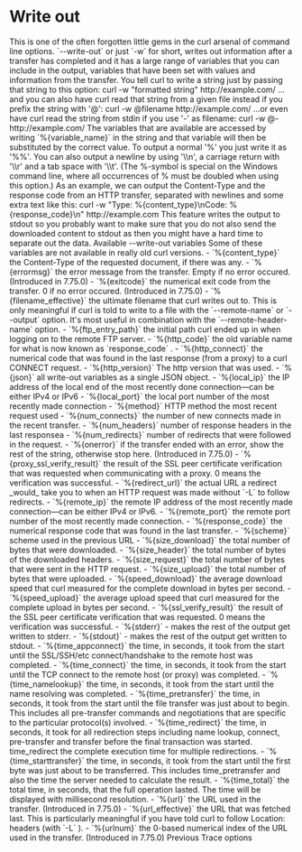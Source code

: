 # <span class="text-4505230f--DisplayH900-bfb998fa--textContentFamily-49a318e1">Write out</span>
<span class="text-4505230f--UIH300-2063425d--textUIFamily-5ebd8e40--text-8ee2c8b2">
</span>
<span class="text-4505230f--TextH400-3033861f--textContentFamily-49a318e1">
<span data-key="d62488f66c6e4fddb59da3d1519aa87e">
<span data-offset-key="d62488f66c6e4fddb59da3d1519aa87e:0">This is one of the often forgotten little gems in the curl arsenal of command line options. </span>
<span data-offset-key="d62488f66c6e4fddb59da3d1519aa87e:1">`--write-out`</span>
<span data-offset-key="d62488f66c6e4fddb59da3d1519aa87e:2"> or just </span>
<span data-offset-key="d62488f66c6e4fddb59da3d1519aa87e:3">`-w`</span>
<span data-offset-key="d62488f66c6e4fddb59da3d1519aa87e:4"> for short, writes out information after a transfer has completed and it has a large range of variables that you can include in the output, variables that have been set with values and information from the transfer.</span>
</span>
</span>
<span class="text-4505230f--TextH400-3033861f--textContentFamily-49a318e1">
<span data-key="ad7a400555464acca77639cd5e3aac4a">
<span data-offset-key="ad7a400555464acca77639cd5e3aac4a:0">You tell curl to write a string just by passing that string to this option:</span>
</span>
</span>    curl -w "formatted string" http://example.com/<span class="text-4505230f--TextH400-3033861f--textContentFamily-49a318e1">
<span data-key="5a6d1183378b49eeb90d05e7cdf706b3">
<span data-offset-key="5a6d1183378b49eeb90d05e7cdf706b3:0">…and you can also have curl read that string from a given file instead if you prefix the string with '@':</span>
</span>
</span>    curl -w @filename http://example.com/<span class="text-4505230f--TextH400-3033861f--textContentFamily-49a318e1">
<span data-key="d57d19cb57ce44c1b24a7722cc97120d">
<span data-offset-key="d57d19cb57ce44c1b24a7722cc97120d:0">…or even have curl read the string from stdin if you use '-' as filename:</span>
</span>
</span>    curl -w @- http://example.com/<span class="text-4505230f--TextH400-3033861f--textContentFamily-49a318e1">
<span data-key="46c42b56c0894ab196ccac99b04e6998">
<span data-offset-key="46c42b56c0894ab196ccac99b04e6998:0">The variables that are available are accessed by writing </span>
<span data-offset-key="46c42b56c0894ab196ccac99b04e6998:1">`%{variable_name}`</span>
<span data-offset-key="46c42b56c0894ab196ccac99b04e6998:2"> in the string and that variable will then be substituted by the correct value. To output a normal '%' you just write it as '%%'. You can also output a newline by using '\\n', a carriage return with '\\r' and a tab space with '\\t'.</span>
</span>
</span>
<span class="text-4505230f--TextH400-3033861f--textContentFamily-49a318e1">
<span data-key="d53e6bedb94141488a8d632c86d25fb7">
<span data-offset-key="d53e6bedb94141488a8d632c86d25fb7:0">(The %-symbol is special on the Windows command line, where all occurrences of % must be doubled when using this option.)</span>
</span>
</span>
<span class="text-4505230f--TextH400-3033861f--textContentFamily-49a318e1">
<span data-key="af825fd2a0d04a84b6408366db287b71">
<span data-offset-key="af825fd2a0d04a84b6408366db287b71:0">As an example, we can output the Content-Type and the response code from an HTTP transfer, separated with newlines and some extra text like this:</span>
</span>
</span>    curl -w "Type: %{content_type}\nCode: %{response_code}\n" http://example.com<span class="text-4505230f--TextH400-3033861f--textContentFamily-49a318e1">
<span data-key="71381ee904174d47ad898044b1b16cf7">
<span data-offset-key="71381ee904174d47ad898044b1b16cf7:0">This feature writes the output to stdout so you probably want to make sure that you do not also send the downloaded content to stdout as then you might have a hard time to separate out the data.</span>
</span>
</span>
<span class="text-4505230f--HeadingH700-04e1a2a3--textContentFamily-49a318e1">
<span data-key="d6f9f53c24bf4a1986ed822f65bc53e8">
<span data-offset-key="d6f9f53c24bf4a1986ed822f65bc53e8:0">Available --write-out variables</span>
</span>
</span>
<span class="text-4505230f--TextH400-3033861f--textContentFamily-49a318e1">
<span data-key="d16d1b92122e403ca568a3d853b91028">
<span data-offset-key="d16d1b92122e403ca568a3d853b91028:0">Some of these variables are not available in really old curl versions.</span>
</span>
</span>- <span class="text-4505230f--TextH400-3033861f--textContentFamily-49a318e1">
<span data-key="dee84225f4544c278d1db53a6160f3fa">
<span data-offset-key="dee84225f4544c278d1db53a6160f3fa:0">`%{content_type}`</span>
<span data-offset-key="dee84225f4544c278d1db53a6160f3fa:1"> the Content-Type of the requested document, if there was any.</span>
</span>
</span>- <span class="text-4505230f--TextH400-3033861f--textContentFamily-49a318e1">
<span data-key="8ba21bb0b0254ab59925419b1915845e">
<span data-offset-key="8ba21bb0b0254ab59925419b1915845e:0">`%{errormsg}`</span>
<span data-offset-key="8ba21bb0b0254ab59925419b1915845e:1"> the error message from the transfer. Empty if no error occured. (Introduced in 7.75.0)</span>
</span>
</span>- <span class="text-4505230f--TextH400-3033861f--textContentFamily-49a318e1">
<span data-key="66545b76442440c9b013f09779735fcc">
<span data-offset-key="66545b76442440c9b013f09779735fcc:0">`%{exitcode}`</span>
<span data-offset-key="66545b76442440c9b013f09779735fcc:1"> the numerical exit code from the transfer. 0 if no error occured. (Introduced in 7.75.0)</span>
</span>
</span>- <span class="text-4505230f--TextH400-3033861f--textContentFamily-49a318e1">
<span data-key="f8cdc23acc8a4663a31fbd60bb24fb1b">
<span data-offset-key="f8cdc23acc8a4663a31fbd60bb24fb1b:0">`%{filename_effective}`</span>
<span data-offset-key="f8cdc23acc8a4663a31fbd60bb24fb1b:1"> the ultimate filename that curl writes out to. This is only meaningful if curl is told to write to a file with the </span>
<span data-offset-key="f8cdc23acc8a4663a31fbd60bb24fb1b:2">`--remote-name`</span>
<span data-offset-key="f8cdc23acc8a4663a31fbd60bb24fb1b:3"> or </span>
<span data-offset-key="f8cdc23acc8a4663a31fbd60bb24fb1b:4">`--output`</span>
<span data-offset-key="f8cdc23acc8a4663a31fbd60bb24fb1b:5"> option. It's most useful in combination with the </span>
<span data-offset-key="f8cdc23acc8a4663a31fbd60bb24fb1b:6">`--remote-header-name`</span>
<span data-offset-key="f8cdc23acc8a4663a31fbd60bb24fb1b:7"> option.</span>
</span>
</span>- <span class="text-4505230f--TextH400-3033861f--textContentFamily-49a318e1">
<span data-key="dbddde0451ca4b32bd5255ef34220a3a">
<span data-offset-key="dbddde0451ca4b32bd5255ef34220a3a:0">`%{ftp_entry_path}`</span>
<span data-offset-key="dbddde0451ca4b32bd5255ef34220a3a:1"> the initial path curl ended up in when logging on to the remote FTP server.</span>
</span>
</span>- <span class="text-4505230f--TextH400-3033861f--textContentFamily-49a318e1">
<span data-key="1712af33813b4d5d8307eef2c0559e8f">
<span data-offset-key="1712af33813b4d5d8307eef2c0559e8f:0">`%{http_code}`</span>
<span data-offset-key="1712af33813b4d5d8307eef2c0559e8f:1"> the old variable name for what is now known as </span>
<span data-offset-key="1712af33813b4d5d8307eef2c0559e8f:2">`response_code`</span>
<span data-offset-key="1712af33813b4d5d8307eef2c0559e8f:3">.</span>
</span>
</span>- <span class="text-4505230f--TextH400-3033861f--textContentFamily-49a318e1">
<span data-key="2690f1e2f18840359aa77550f863996e">
<span data-offset-key="2690f1e2f18840359aa77550f863996e:0">`%{http_connect}`</span>
<span data-offset-key="2690f1e2f18840359aa77550f863996e:1"> the numerical code that was found in the last response (from a proxy) to a curl CONNECT request.</span>
</span>
</span>- <span class="text-4505230f--TextH400-3033861f--textContentFamily-49a318e1">
<span data-key="87fe8ad1339d46799e286dbbc84814a9">
<span data-offset-key="87fe8ad1339d46799e286dbbc84814a9:0">`%{http_version}`</span>
<span data-offset-key="87fe8ad1339d46799e286dbbc84814a9:1"> The http version that was used.</span>
</span>
</span>- <span class="text-4505230f--TextH400-3033861f--textContentFamily-49a318e1">
<span data-key="90973dcd7f78445bbe200d2ac688b8ca">
<span data-offset-key="90973dcd7f78445bbe200d2ac688b8ca:0">`%{json}`</span>
<span data-offset-key="90973dcd7f78445bbe200d2ac688b8ca:1"> all write-out variables as a single JSON object.</span>
</span>
</span>- <span class="text-4505230f--TextH400-3033861f--textContentFamily-49a318e1">
<span data-key="c240c090be594f92800fcbf28f4145eb">
<span data-offset-key="c240c090be594f92800fcbf28f4145eb:0">`%{local_ip}`</span>
<span data-offset-key="c240c090be594f92800fcbf28f4145eb:1"> the IP address of the local end of the most recently done connection—can be either IPv4 or IPv6</span>
</span>
</span>- <span class="text-4505230f--TextH400-3033861f--textContentFamily-49a318e1">
<span data-key="0b89ba25ca7e4a13b56ffbb1c7848680">
<span data-offset-key="0b89ba25ca7e4a13b56ffbb1c7848680:0">`%{local_port}`</span>
<span data-offset-key="0b89ba25ca7e4a13b56ffbb1c7848680:1"> the local port number of the most recently made connection</span>
</span>
</span>- <span class="text-4505230f--TextH400-3033861f--textContentFamily-49a318e1">
<span data-key="e89da06dde7b451680692b02506f04c9">
<span data-offset-key="e89da06dde7b451680692b02506f04c9:0">`%{method}`</span>
<span data-offset-key="e89da06dde7b451680692b02506f04c9:1"> HTTP method the most recent request used</span>
</span>
</span>- <span class="text-4505230f--TextH400-3033861f--textContentFamily-49a318e1">
<span data-key="3617b8a4d00e4cb19456f05944e427ec">
<span data-offset-key="3617b8a4d00e4cb19456f05944e427ec:0">`%{num_connects}`</span>
<span data-offset-key="3617b8a4d00e4cb19456f05944e427ec:1"> the number of new connects made in the recent transfer.</span>
</span>
</span>- <span class="text-4505230f--TextH400-3033861f--textContentFamily-49a318e1">
<span data-key="5da66b11534c403e86b08f972a4747c7">
<span data-offset-key="5da66b11534c403e86b08f972a4747c7:0">`%{num_headers}`</span>
<span data-offset-key="5da66b11534c403e86b08f972a4747c7:1"> number of response headers in the last responsea</span>
</span>
</span>- <span class="text-4505230f--TextH400-3033861f--textContentFamily-49a318e1">
<span data-key="4e03475c8afe41e09f0434f13c5d1084">
<span data-offset-key="4e03475c8afe41e09f0434f13c5d1084:0">`%{num_redirects}`</span>
<span data-offset-key="4e03475c8afe41e09f0434f13c5d1084:1"> number of redirects that were followed in the request.</span>
</span>
</span>- <span class="text-4505230f--TextH400-3033861f--textContentFamily-49a318e1">
<span data-key="166bcc113ef5469b8994b9471eb1bbc4">
<span data-offset-key="166bcc113ef5469b8994b9471eb1bbc4:0">`%{onerror}`</span>
<span data-offset-key="166bcc113ef5469b8994b9471eb1bbc4:1"> if the transfer ended with an error, show the rest of the string, otherwise stop here. (Introduced in 7.75.0)</span>
</span>
</span>- <span class="text-4505230f--TextH400-3033861f--textContentFamily-49a318e1">
<span data-key="390662d27e9c45e484790c21845f2766">
<span data-offset-key="390662d27e9c45e484790c21845f2766:0">`%{proxy_ssl_verify_result}`</span>
<span data-offset-key="390662d27e9c45e484790c21845f2766:1"> the result of the SSL peer certificate verification that was requested when communicating with a proxy. 0 means the verification was successful.</span>
</span>
</span>- <span class="text-4505230f--TextH400-3033861f--textContentFamily-49a318e1">
<span data-key="913f3a36eff74751b58dcad31e411b7b">
<span data-offset-key="913f3a36eff74751b58dcad31e411b7b:0">`%{redirect_url}`</span>
<span data-offset-key="913f3a36eff74751b58dcad31e411b7b:1"> the actual URL a redirect </span>
<span data-offset-key="913f3a36eff74751b58dcad31e411b7b:2">_would_</span>
<span data-offset-key="913f3a36eff74751b58dcad31e411b7b:3"> take you to when an HTTP request was made without </span>
<span data-offset-key="913f3a36eff74751b58dcad31e411b7b:4">`-L`</span>
<span data-offset-key="913f3a36eff74751b58dcad31e411b7b:5"> to follow redirects.</span>
</span>
</span>- <span class="text-4505230f--TextH400-3033861f--textContentFamily-49a318e1">
<span data-key="a484a25fdb4d4571a7099f7de0dee0e8">
<span data-offset-key="a484a25fdb4d4571a7099f7de0dee0e8:0">`%{remote_ip}`</span>
<span data-offset-key="a484a25fdb4d4571a7099f7de0dee0e8:1"> the remote IP address of the most recently made connection—can be either IPv4 or IPv6.</span>
</span>
</span>- <span class="text-4505230f--TextH400-3033861f--textContentFamily-49a318e1">
<span data-key="7c4837f1cfb947bcbd51695b386194c6">
<span data-offset-key="7c4837f1cfb947bcbd51695b386194c6:0">`%{remote_port}`</span>
<span data-offset-key="7c4837f1cfb947bcbd51695b386194c6:1"> the remote port number of the most recently made connection.</span>
</span>
</span>- <span class="text-4505230f--TextH400-3033861f--textContentFamily-49a318e1">
<span data-key="3ab7553e4a454bdeab5225ac0992e0c1">
<span data-offset-key="3ab7553e4a454bdeab5225ac0992e0c1:0">`%{response_code}`</span>
<span data-offset-key="3ab7553e4a454bdeab5225ac0992e0c1:1"> the numerical response code that was found in the last transfer.</span>
</span>
</span>- <span class="text-4505230f--TextH400-3033861f--textContentFamily-49a318e1">
<span data-key="ee2b60650ec84169a21241bd78fbfd07">
<span data-offset-key="ee2b60650ec84169a21241bd78fbfd07:0">`%{scheme}`</span>
<span data-offset-key="ee2b60650ec84169a21241bd78fbfd07:1"> scheme used in the previous URL</span>
</span>
</span>- <span class="text-4505230f--TextH400-3033861f--textContentFamily-49a318e1">
<span data-key="49efa41d19084bbb97c17a5bae0e0b65">
<span data-offset-key="49efa41d19084bbb97c17a5bae0e0b65:0">`%{size_download}`</span>
<span data-offset-key="49efa41d19084bbb97c17a5bae0e0b65:1"> the total number of bytes that were downloaded.</span>
</span>
</span>- <span class="text-4505230f--TextH400-3033861f--textContentFamily-49a318e1">
<span data-key="a881e9b2eecf485286e3a77c9e290128">
<span data-offset-key="a881e9b2eecf485286e3a77c9e290128:0">`%{size_header}`</span>
<span data-offset-key="a881e9b2eecf485286e3a77c9e290128:1"> the total number of bytes of the downloaded headers.</span>
</span>
</span>- <span class="text-4505230f--TextH400-3033861f--textContentFamily-49a318e1">
<span data-key="a36fb10b37074487b94aca14d5a5bd2d">
<span data-offset-key="a36fb10b37074487b94aca14d5a5bd2d:0">`%{size_request}`</span>
<span data-offset-key="a36fb10b37074487b94aca14d5a5bd2d:1"> the total number of bytes that were sent in the HTTP request.</span>
</span>
</span>- <span class="text-4505230f--TextH400-3033861f--textContentFamily-49a318e1">
<span data-key="6538f4b041324a2c8748a90fb4355e85">
<span data-offset-key="6538f4b041324a2c8748a90fb4355e85:0">`%{size_upload}`</span>
<span data-offset-key="6538f4b041324a2c8748a90fb4355e85:1"> the total number of bytes that were uploaded.</span>
</span>
</span>- <span class="text-4505230f--TextH400-3033861f--textContentFamily-49a318e1">
<span data-key="da59e695c6ac4091af498aaeb6be2414">
<span data-offset-key="da59e695c6ac4091af498aaeb6be2414:0">`%{speed_download}`</span>
<span data-offset-key="da59e695c6ac4091af498aaeb6be2414:1"> the average download speed that curl measured for the complete download in bytes per second.</span>
</span>
</span>- <span class="text-4505230f--TextH400-3033861f--textContentFamily-49a318e1">
<span data-key="99d3a4dfa5614eebb22a3cc4febb92c4">
<span data-offset-key="99d3a4dfa5614eebb22a3cc4febb92c4:0">`%{speed_upload}`</span>
<span data-offset-key="99d3a4dfa5614eebb22a3cc4febb92c4:1"> the average upload speed that curl measured for the complete upload in bytes per second.</span>
</span>
</span>- <span class="text-4505230f--TextH400-3033861f--textContentFamily-49a318e1">
<span data-key="6cc5cbaff8a3431aafb8cec15509c667">
<span data-offset-key="6cc5cbaff8a3431aafb8cec15509c667:0">`%{ssl_verify_result}`</span>
<span data-offset-key="6cc5cbaff8a3431aafb8cec15509c667:1"> the result of the SSL peer certificate verification that was requested. 0 means the verification was successful.</span>
</span>
</span>- <span class="text-4505230f--TextH400-3033861f--textContentFamily-49a318e1">
<span data-key="7dca5032b13b4c7a9cf1cb57022f04df">
<span data-offset-key="7dca5032b13b4c7a9cf1cb57022f04df:0">`%{stderr}`</span>
<span data-offset-key="7dca5032b13b4c7a9cf1cb57022f04df:1"> - makes the rest of the output get written to stderr.</span>
</span>
</span>- <span class="text-4505230f--TextH400-3033861f--textContentFamily-49a318e1">
<span data-key="af149b582ce943b7bf6e1ce66c0f0124">
<span data-offset-key="af149b582ce943b7bf6e1ce66c0f0124:0">`%{stdout}`</span>
<span data-offset-key="af149b582ce943b7bf6e1ce66c0f0124:1"> - makes the rest of the output get written to stdout.</span>
</span>
</span>- <span class="text-4505230f--TextH400-3033861f--textContentFamily-49a318e1">
<span data-key="c69189a991674aaa928c209cc23e31ea">
<span data-offset-key="c69189a991674aaa928c209cc23e31ea:0">`%{time_appconnect}`</span>
<span data-offset-key="c69189a991674aaa928c209cc23e31ea:1"> the time, in seconds, it took from the start until the SSL/SSH/etc connect/handshake to the remote host was completed.</span>
</span>
</span>- <span class="text-4505230f--TextH400-3033861f--textContentFamily-49a318e1">
<span data-key="c75023fa679b42eab34dcd146f582ea5">
<span data-offset-key="c75023fa679b42eab34dcd146f582ea5:0">`%{time_connect}`</span>
<span data-offset-key="c75023fa679b42eab34dcd146f582ea5:1"> the time, in seconds, it took from the start until the TCP connect to the remote host (or proxy) was completed.</span>
</span>
</span>- <span class="text-4505230f--TextH400-3033861f--textContentFamily-49a318e1">
<span data-key="07c945c8fa354f55bfad82ab57cf5df6">
<span data-offset-key="07c945c8fa354f55bfad82ab57cf5df6:0">`%{time_namelookup}`</span>
<span data-offset-key="07c945c8fa354f55bfad82ab57cf5df6:1"> the time, in seconds, it took from the start until the name resolving was completed.</span>
</span>
</span>- <span class="text-4505230f--TextH400-3033861f--textContentFamily-49a318e1">
<span data-key="6d8360a519674cfe9e38b7cb3a213728">
<span data-offset-key="6d8360a519674cfe9e38b7cb3a213728:0">`%{time_pretransfer}`</span>
<span data-offset-key="6d8360a519674cfe9e38b7cb3a213728:1"> the time, in seconds, it took from the start until the file transfer was just about to begin. This includes all pre-transfer commands and negotiations that are specific to the particular protocol(s) involved.</span>
</span>
</span>- <span class="text-4505230f--TextH400-3033861f--textContentFamily-49a318e1">
<span data-key="18e9ccc06bba4ce69f32e9fc5f44c5d3">
<span data-offset-key="18e9ccc06bba4ce69f32e9fc5f44c5d3:0">`%{time_redirect}`</span>
<span data-offset-key="18e9ccc06bba4ce69f32e9fc5f44c5d3:1"> the time, in seconds, it took for all redirection steps including name lookup, connect, pre-transfer and transfer before the final transaction was started. time_redirect the complete execution time for multiple redirections.</span>
</span>
</span>- <span class="text-4505230f--TextH400-3033861f--textContentFamily-49a318e1">
<span data-key="f6d93fda3f7f4b48b5f90a48a7ab3ceb">
<span data-offset-key="f6d93fda3f7f4b48b5f90a48a7ab3ceb:0">`%{time_starttransfer}`</span>
<span data-offset-key="f6d93fda3f7f4b48b5f90a48a7ab3ceb:1"> the time, in seconds, it took from the start until the first byte was just about to be transferred. This includes time_pretransfer and also the time the server needed to calculate the result.</span>
</span>
</span>- <span class="text-4505230f--TextH400-3033861f--textContentFamily-49a318e1">
<span data-key="1aa5e9ad9c934e39a5713d763b8e2382">
<span data-offset-key="1aa5e9ad9c934e39a5713d763b8e2382:0">`%{time_total}`</span>
<span data-offset-key="1aa5e9ad9c934e39a5713d763b8e2382:1"> the total time, in seconds, that the full operation lasted. The time will be displayed with millisecond resolution.</span>
</span>
</span>- <span class="text-4505230f--TextH400-3033861f--textContentFamily-49a318e1">
<span data-key="66441cb692444dac9509455989882852">
<span data-offset-key="66441cb692444dac9509455989882852:0">`%{url}`</span>
<span data-offset-key="66441cb692444dac9509455989882852:1"> the URL used in the transfer. (Introduced in 7.75.0)</span>
</span>
</span>- <span class="text-4505230f--TextH400-3033861f--textContentFamily-49a318e1">
<span data-key="e55d576883094493aa4e8e12920eefa1">
<span data-offset-key="e55d576883094493aa4e8e12920eefa1:0">`%{url_effective}`</span>
<span data-offset-key="e55d576883094493aa4e8e12920eefa1:1"> the URL that was fetched last. This is particularly meaningful if you have told curl to follow Location: headers (with </span>
<span data-offset-key="e55d576883094493aa4e8e12920eefa1:2">`-L`</span>
<span data-offset-key="e55d576883094493aa4e8e12920eefa1:3">).</span>
</span>
</span>- <span class="text-4505230f--TextH400-3033861f--textContentFamily-49a318e1">
<span data-key="89459dc7b3ad4818a4f05740b6e25c97">
<span data-offset-key="89459dc7b3ad4818a4f05740b6e25c97:0">`%{urlnum}`</span>
<span data-offset-key="89459dc7b3ad4818a4f05740b6e25c97:1"> the 0-based numerical index of the URL used in the transfer. (Introduced in 7.75.0)</span>
</span>
</span>
<a href="trace.html" class="reset-3c756112--card-6570f064--whiteCard-fff091a4--cardPrevious-56a5e674">
</a>
<span class="text-4505230f--TextH200-a3425406--textContentFamily-49a318e1">Previous</span>
<span class="text-4505230f--UIH400-4e41e82a--textContentFamily-49a318e1">Trace options</span>
